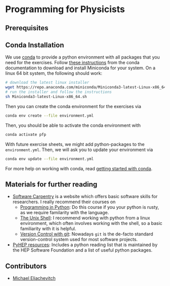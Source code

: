 # Programming for Physicists

## Prerequisites

## Conda Installation

We use [conda](https://www.anaconda.com) to provide a python environment with
all packages that you need for the exercises. Follow [these
instructions](https://docs.conda.io/projects/conda/en/latest/user-guide/install/linux.html)
from the conda documentation to download and install Miniconda for your system.
On a linux 64 bit system, the following should work:

``` bash
# download the latest linux installer
wget https://repo.anaconda.com/miniconda/Miniconda3-latest-Linux-x86_64.sh
# run the installer and follow the instructions
sh Miniconda3-latest-Linux-x86_64.sh
```

Then you can create the conda environment for the exercises via

``` bash
conda env create --file environment.yml
```

Then, you should be able to activate the conda environment with

``` bash
conda activate pfp
```

With future exercise sheets, we might add python-packages to the
`environment.yml`. Then, we will ask you to update your environment via

``` bash
conda env update --file environment.yml
```

For more help on working with conda, read [getting started with
conda](https://conda.io/projects/conda/en/latest/user-guide/getting-started.html).

## Materials for further reading

- [Software Carpentry](https://software-carpentry.org/lessons/) is a website
  which offers basic software skills for researchers. I really recommend their
  courses on
    - [Programming in Python](https://swcarpentry.github.io/python-novice-inflammation): 
      Do this course if you your python is rusty, as we require familarity with the language.
    - [The Unix Shell](https://swcarpentry.github.io/shell-novice):
      I recommend working with python from a linux environment, which often
      involves working with the shell, so a basic familiarity with it is helpful.
    - [Version Control with git](https://swcarpentry.github.io/git-novice/):
      Nowadays `git` is the de-facto standard version-control system used for
      most software projects.
- [PyHEP resources](https://github.com/hsf-training/PyHEP-resources):
  Includes a python reading list that is maintained by the HEP Software
  Foundation and a list of useful python packages.

## Contributors

- [Michael Eliachevitch](meliache@uni-bonn.de)
